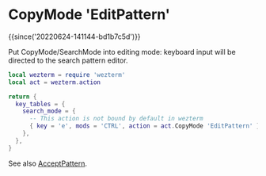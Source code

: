 # CopyMode 'EditPattern'

{{since('20220624-141144-bd1b7c5d')}}

Put CopyMode/SearchMode into editing mode: keyboard input will be directed to
the search pattern editor.

```lua
local wezterm = require 'wezterm'
local act = wezterm.action

return {
  key_tables = {
    search_mode = {
      -- This action is not bound by default in wezterm
      { key = 'e', mods = 'CTRL', action = act.CopyMode 'EditPattern' },
    },
  },
}
```

See also [AcceptPattern](AcceptPattern.md).
